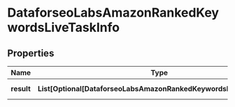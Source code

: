 # DataforseoLabsAmazonRankedKeywordsLiveTaskInfo


## Properties

| Name | Type | Description | Notes |
|------------ | ------------- | ------------- | -------------|
**result** | **List[Optional[DataforseoLabsAmazonRankedKeywordsLiveResultInfo]]** | array of results |[optional]|